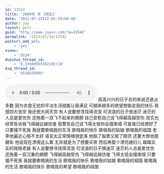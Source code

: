 ```yaml
---
id: 13542
title: '2009年 冬 [郝云]'
date: '2012-07-14T22:05:35+08:00'
author: Jay
layout: post
guid: 'http://www.jayxu.com/?p=13542'
permalink: /2012/07/14/13542
posturl_add_url:
    - 'yes'
views:
    - '9124'
duoshuo_thread_id:
    - '6.3356050316219E+18'
dsq_thread_id:
    - '4516629945'
---
```


<audio controls="controls"><source src="/music/2009年 冬.m4a" type="audio/mpeg" />你的浏览器不支持HTML 5，换Firefox，Chrome或者Safari吧</audio>
高高兴兴的日子总的来说还是占多数
因为衣食无忧的平淡生活就能让我满足
可越来越多的欲望想偷走我的快乐
我想四大皆空
我还想大闹天宫
有人说要想寻找得流浪
可流浪的日子很迷茫
迷茫的人总是爱忧伤
还拖着一双飞不起来的翅膀
自己安慰自己说飞得越高越受伤
现实也经常告诉我飞得越远越彷徨
我警告自己说飞得太低你会撞南墙
可是我已经想好了只要撞不死我
我就要歌唱我的生活
歌唱我的快乐
歌唱我的姑娘
歌唱我的祖国
老李他最近心情不太好
语言太正常情绪很低落
他赔了股票又赔了期货
还要大修他那辆车
他说现在漂得这么累
无非就是为了想要买房
然后再娶个漂亮媳妇儿
踏踏实实的陪陪老娘
有人说要想寻找得流浪
可流浪的日子很迷茫
迷茫的人总是爱忧伤
还拖着一双沉重的翅膀
飞得越高越受伤
飞得越远越彷徨
飞得太低会撞南墙
只要撞不死我
我就要歌唱我的生活
歌唱我的快乐
歌唱我的姑娘
歌唱我的祖国
歌唱我的生活
歌唱我的快乐
歌唱我的希望
歌唱我的祖国